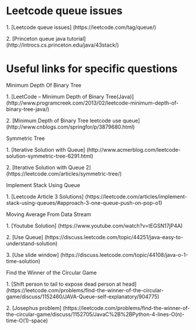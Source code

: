 # Leetcode queue issues
<p>1. [Leetcode queue issues] (https://leetcode.com/tag/queue/)
<p>2. [Princeton queue java tutorial] (http://introcs.cs.princeton.edu/java/43stack/)

# Useful links for specific questions
<p>Minimum Depth Of Binary Tree
<p>1. [LeetCode – Minimum Depth of Binary Tree(Java)] (http://www.programcreek.com/2013/02/leetcode-minimum-depth-of-binary-tree-java/)
<p>2. [Minimum Depth of Binary Tree leetcode use queue] (http://www.cnblogs.com/springfor/p/3879680.html)

<p>Symmetric Tree
<p>1. [Iterative Solution with Queue] (http://www.acmerblog.com/leetcode-solution-symmetric-tree-6291.html)
<p>2. [Iterative Solution with Queue 2] (https://leetcode.com/articles/symmetric-tree/)

<p>Implement Stack Using Queue
<p>1. [Leetcode Article 3 Solutions] (https://leetcode.com/articles/implement-stack-using-queues/#approach-3-one-queue-push-on-pop-o1)

<p>Moving Average From Data Stream
<p>1. [Youtube Solution] (https://www.youtube.com/watch?v=tEGSN17jP4A)
<p>2. [Use Queue] (https://discuss.leetcode.com/topic/44251/java-easy-to-understand-solution)
<p>3. [Use slide window] (https://discuss.leetcode.com/topic/44108/java-o-1-time-solution)

<p>Find the Winner of the Circular Game
<p>1. [Shift person to tail to expose dead person at head] (https://leetcode.com/problems/find-the-winner-of-the-circular-game/discuss/1152460/JAVA-Queue-self-explanatory/904775)
<p>2. [Josephus problem] (https://leetcode.com/problems/find-the-winner-of-the-circular-game/discuss/1152705/JavaC%2B%2BPython-4-lines-O(n)-time-O(1)-space)
